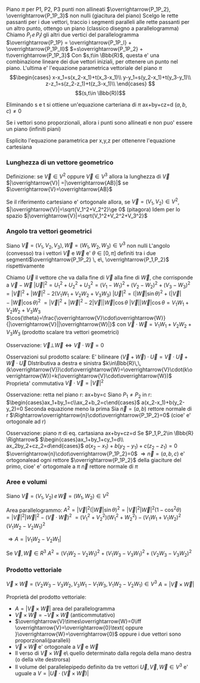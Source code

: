 Piano $\pi$ per P1, P2, P3 punti non allineati
$\overrightarrow{P_1P_2}, \overrightarrow{P_1P_3}$ non nulli (giacitura del piano)
Scelgo le rette passanti per i due vettori, traccio i segmenti paralleli alle rette passanti per un altro punto, ottengo un piano (classico disegno a parallelogramma)
Chiamo $P_I \,e\,P_II$ gli altri due vertici del parallelogramma
$\overrightarrow{P_1P} = \overrightarrow{P_1P_I} + \overrightarrow{P_1P_II}$
$=s\overrightarrow{P_1P_2} + t\overrightarrow{P_1P_3}$
Con $s,t\in \Bbb{R}$, questa e' una combinazione lineare dei due vettori iniziali, per ottenere un punto nel piano.
L'ultima e' l'equazione parametrica vettoriale del piano $\pi$
$$\begin{cases} 
x-x_1=s(x_2-x_1)+t(x_3-x_1)\\
y-y_1=s(y_2-x_1)+t(y_3-y_1)\\
z-z_1=s(z_2-z_1)+t(z_3-x_1)\\ 
\end{cases}
$$
$$(s,t\in \Bbb{R})$$

Eliminando s e t si ottiene un'equazione carteriana di $\pi$
ax+by+cz=d $(a,b,c)\ne 0$

Se i vettori sono proporzionali, allora i punti sono allineati e non puo' essere un piano (infiniti piani)

Esplicito l'equazione parametrica per x,y,z per ottenenre l'equazione cartesiana

### Lunghezza di un vettore geometrico

Definizione: se $\overrightarrow{V}\in V^2$ oppure $\overrightarrow{V}\in V^3$
allora la lunghezza di $\overrightarrow{V}$
$|\overrightarrow{V}| =|\overrightarrow{AB}|$ se $\overrightarrow{V}=\overrightarrow{AB}$

Se il riferimento cartesiano e' ortogonale allora, se $\overrightarrow{V}=(V_1,V_2)\in V^2$,
$|\overrightarrow{V}|=\sqrt{V_1^2+V_2^2}\ge 0$ (pitagora)
Idem per lo spazio
$|\overrightarrow{V}|=\sqrt{V_1^2+V_2^2+V_3^2}$

### Angolo tra vettori geometrici

Siano $\overrightarrow{V}=(V_1,V_2,V_3),\overrightarrow{W}=(W_1,W_2,W_3)\in V^3$ non nulli
L'angolo (convesso) tra i vettori $\overrightarrow{V}$ e $\overrightarrow{W}$ e' $\theta \in [0, \pi]$ definiti tra i due segmenti$\overrightarrow{P_1P_2} \, e\, \overrightarrow{P_1,P_2}$ rispettivamente

Chiamo $\overrightarrow{U}$ il vettore che va dalla fine di $\overrightarrow{V}$ alla fine di $\overrightarrow{W}$, che corrisponde a $\overrightarrow{V}-\overrightarrow{W}$
$|\overrightarrow{U}|^2=U_1^2+U_2^2+U_3^2=(V_1-W_1)^2+(V_2-W_2)^2+(V_3-W_3)^2$
$=|\overrightarrow{V}|^2+|\overrightarrow{W}|^2-2(V_1W_1+V_2W_2+V_3W_3)$
$|\overrightarrow{U}|^2=(|\overrightarrow{W}|\sin{\theta})^2+(|\overrightarrow{V}|-|\overrightarrow{W}|\cos{\theta})^2$
$=|\overrightarrow{V}|^2+|\overrightarrow{W}|^2-2|\overrightarrow{V}||\overrightarrow{W}|\cos{\theta}$
$|\overrightarrow{V}||\overrightarrow{W}|\cos{\theta}=V_1W_1+V_2W_2+V_3W_3$
$\cos{\theta}=\frac{\overrightarrow{V}\cdot\overrightarrow{W}}{|\overrightarrow{V}||\overrightarrow{W}|}$
con $\overrightarrow{V}\cdot\overrightarrow{W}=V_1W_1+V_2W_2+V_3W_3$ (prodotto scalare tra vettori geometrici)

Osservazione:
$\overrightarrow{V}\bot\overrightarrow{W}\iff \overrightarrow{V} \cdot \overrightarrow{W}=0$

Osservazioni sul prodotto scalare:
E' bilineare
$(\overrightarrow{V}+\overrightarrow{W})\cdot \overrightarrow{U}=\overrightarrow{V}\cdot\overrightarrow{U}+\overrightarrow{W}\cdot\overrightarrow{U}$
DIstributiva a destra e sinistra
$k\in\Bbb{R}\,\, (k\overrightarrow{V})\cdot\overrightarrow{W}=\overrightarrow{V}\cdot(k\overrightarrow{W})=k(\overrightarrow{V}\cdot\overrightarrow{W})$
Proprieta' commutativa
$\overrightarrow{V}\cdot\overrightarrow{V}=|\overrightarrow{V}|^2$

Osservazione: retta nel piano
r: ax+by=c
Siano $P_1\ne P_2$ in r:
$\begin{cases}ax_1+by_1=c\\ax_2+b_2=c\end{cases}$
a(x_2-x_1)+b(y_2-y_2)=0   Seconda equazione meno la prima
Sia $\overrightarrow{n}=(a,b)$  rettore normale di r
$\Rightarrow\overrightarrow{n}\cdot\overrightarrow{P_1P_2}=0$ (cioe' e' ortogonale ad r)

Osservazione: piano $\pi$ di eq. cartasiana
ax+by+cz=d
Se $P_1,P_2\in \Bbb{R} \Rightarrow$
$\begin{cases}ax_1+by_1+cy_1=d\\ ax_2by_2+cz_2=d\end{cases}$
$a(x_2-x_1)+b(y_2-y_1)+c(z_2-z_1)=0$
$\overrightarrow{n}\cdot\overrightarrow{P_1P_2}=0$
$\Rightarrow\overrightarrow{n}=(a,b,c)$ e' ortogonalead ogni rettore $\overrightarrow{P_1P_2}$ della giaciture del primo, cioe' e' ortogomale a $\pi$
$\overrightarrow{n}$ rettore normale di $\pi$

### Aree e volumi
Siano $\overrightarrow{V}=(V_1,V_2)\,e\,\overrightarrow{W}=(W_1,W_2)\in V^2$

Area parallelogrammo:
$A^2=|\overrightarrow{V}|^2(|\overrightarrow{W}|\sin{\theta})^2=|\overrightarrow{V}|^2|\overrightarrow{W}|^2(1-\cos^2 \theta)$
$=|\overrightarrow{V}|^2|\overrightarrow{W}|^2-(\overrightarrow{V}\cdot\overrightarrow{W})^2$
$=(V_1^2+V_2^2)(W_1^2+W_2^2)-(V_1W_1+V_1W_2)^2$
$(V_1W_2-V_2W_1)^2$

$\Rightarrow A=|V_1W_2-V_2W_1|$

Se $\overrightarrow{V},\overrightarrow{W}\in R^3$
$A^2=(V_1W_2-V_2W_1)^2+(V_1W_3-V_3W_1)^2+(V_2W_3-V_3W_2)^2$


### Prodotto vettoriale
$\overrightarrow{V}\times\overrightarrow{W}=(V_2W_3-V_3W_2,V_3W_1-V_1W_3,V_1W_2-V_2W_1)\in V^3$
$A=|\overrightarrow{V}\times\overrightarrow{W}|$

Proprietà del prodotto vettoriale:
- $A=|\overrightarrow{V}\times\overrightarrow{W}|$ area del parallelogramma
- $\overrightarrow{V}\times\overrightarrow{W}=-\overrightarrow{V}\times\overrightarrow{W}$ (anticommutativo)
- $\overrightarrow{V}\times\overrightarrow{W}=0\iff \overrightarrow{V}=\overrightarrow{0}\text{ oppure }\overrightarrow{W}=\overrightarrow{0}$ oppure i due vettori sono proporzionali(paralleli)
- $\overrightarrow{V}\times\overrightarrow{W}$ e' ortogonale a $\overrightarrow{V}$ e $\overrightarrow{W}$
- Il verso di $\overrightarrow{V}\times\overrightarrow{W}$ e\ quello determinato dalla regola della mano destra (o della vite destrorsa)
- Il volume del parallelepipedo definito da tre vettori $\overrightarrow{U},\overrightarrow{V}, \overrightarrow{W}\in V^3$ e' uguale a $V=|\overrightarrow{U}\cdot(\overrightarrow{V}\times\overrightarrow{W})|$ 